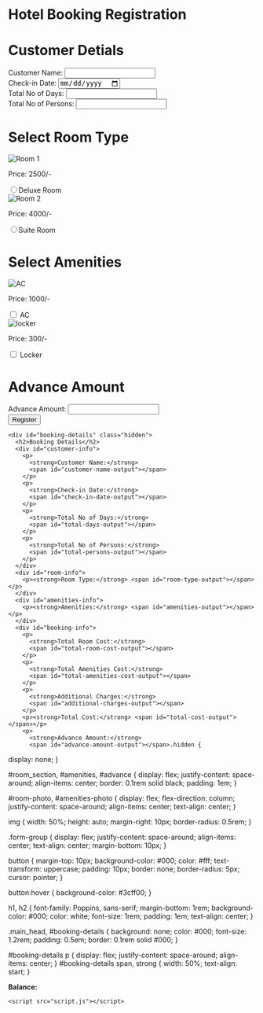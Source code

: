 <html lang="en">
  <head>
    <meta charset="UTF-8" />
    <meta name="viewport" content="width=device-width, initial-scale=1.0" />
    <link rel="stylesheet" href="styles.css" />
  </head>
  <body>
    <h1 class="main_head">Hotel Booking Registration</h1>
    <form id="booking-form">
      <!-- customer detials -->
      <h1 class="customer_detials">Customer Detials</h1>
      <section id="customer-detials">
        <div class="form-group">
          <label for="customer-name">Customer Name:</label>
          <input type="text" id="customer-name" required />
        </div>
        <div class="form-group">
          <label for="check-in-date">Check-in Date:</label>
          <input type="date" id="check-in-date" required />
        </div>
        <div class="form-group">
          <label for="total-days">Total No of Days:</label>
          <input type="number" id="total-days" required />
        </div>
        <div class="form-group">
          <label for="total-persons">Total No of Persons:</label>
          <input type="number" id="total-persons" required />
        </div>
      </section>
      <!-- room details -->
      <h1>Select Room Type</h1>
      <section id="room_section">
        <!-- room 1 -->
        <div id="room-photo">
          <img src="IMG/room1.jpg" alt="Room 1" />
          <p>Price: 2500/-</p>
          <label for="deluxe-room">
            <input
              type="radio"
              id="deluxe-room"
              name="room-type"
              value="deluxe"
              required
            />Deluxe Room
          </label>
        </div>
        <!-- room 2 -->
        <div id="room-photo">
          <img src="IMG/room2.jpg" alt="Room 2" />
          <p>Price: 4000/-</p>
          <label for="suite-room">
            <input
              type="radio"
              id="suite-room"
              name="room-type"
              value="suite"
            />Suite Room
          </label>
        </div>
      </section>
      <!-- Amenities -->
      <h1>Select Amenities</h1>
      <section id="amenities">
        <div id="amenities-photo">
          <img src="IMG/AC.png" alt="AC" />
          <p>Price: 1000/-</p>
          <label for="ac"
            ><input type="checkbox" id="ac" value="ac" /> AC</label
          >
        </div>
        <div id="amenities-photo">
          <img src="IMG/locker.png" alt="locker" />
          <p>Price: 300/-</p>
          <label for="locker"
            ><input type="checkbox" id="locker" value="locker" /> Locker</label
          >
        </div>
      </section>
      <!-- Advance Amount -->
      <h1>Advance Amount</h1>
      <div class="form-group">
        <label for="advance-amount">Advance Amount:</label>
        <input type="number" id="advance-amount" required />
      </div>
      <div class="form-group">
        <button type="submit">Register</button>
      </div>
    </form>

    <div id="booking-details" class="hidden">
      <h2>Booking Details</h2>
      <div id="customer-info">
        <p>
          <strong>Customer Name:</strong>
          <span id="customer-name-output"></span>
        </p>
        <p>
          <strong>Check-in Date:</strong>
          <span id="check-in-date-output"></span>
        </p>
        <p>
          <strong>Total No of Days:</strong>
          <span id="total-days-output"></span>
        </p>
        <p>
          <strong>Total No of Persons:</strong>
          <span id="total-persons-output"></span>
        </p>
      </div>
      <div id="room-info">
        <p><strong>Room Type:</strong> <span id="room-type-output"></span></p>
      </div>
      <div id="amenities-info">
        <p><strong>Amenities:</strong> <span id="amenities-output"></span></p>
      </div>
      <div id="booking-info">
        <p>
          <strong>Total Room Cost:</strong>
          <span id="total-room-cost-output"></span>
        </p>
        <p>
          <strong>Total Amenities Cost:</strong>
          <span id="total-amenities-cost-output"></span>
        </p>
        <p>
          <strong>Additional Charges:</strong>
          <span id="additional-charges-output"></span>
        </p>
        <p><strong>Total Cost:</strong> <span id="total-cost-output"></span></p>
        <p>
          <strong>Advance Amount:</strong>
          <span id="advance-amount-output"></span>.hidden {
  display: none;
}

#room_section,
#amenities,
#advance {
  display: flex;
  justify-content: space-around;
  align-items: center;
  border: 0.1rem solid black;
  padding: 1em;
}

#room-photo,
#amenities-photo {
  display: flex;
  flex-direction: column;
  justify-content: space-around;
  align-items: center;
  text-align: center;
}

img {
  width: 50%;
  height: auto;
  margin-right: 10px;
  border-radius: 0.5rem;
}

.form-group {
  display: flex;
  justify-content: space-around;
  align-items: center;
  text-align: center;
  margin-bottom: 10px;
}

button {
  margin-top: 10px;
  background-color: #000;
  color: #fff;
  text-transform: uppercase;
  padding: 10px;
  border: none;
  border-radius: 5px;
  cursor: pointer;
}

button:hover {
  background-color: #3cff00;
}

h1,
h2 {
  font-family: Poppins, sans-serif;
  margin-bottom: 1rem;
  background-color: #000;
  color: white;
  font-size: 1rem;
  padding: 1em;
  text-align: center;
}

.main_head,
#booking-details {
  background: none;
  color: #000;
  font-size: 1.2rem;
  padding: 0.5em;
  border: 0.1rem solid #000;
}

#booking-details p {
  display: flex;
  justify-content: space-around;
  align-items: center;
}
#booking-details span,
strong {
  width: 50%;
  text-align: start;
}
        </p>
        <p><strong>Balance:</strong> <span id="balance-output"></span></p>
      </div>
    </div>

    <script src="script.js"></script>
  </body>
</html>
